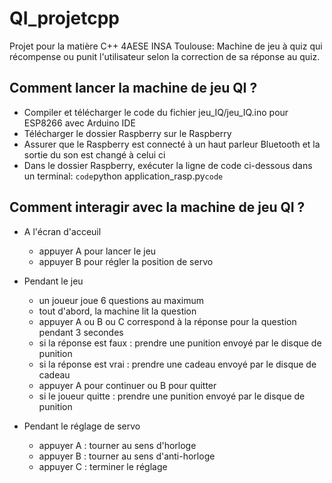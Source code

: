 # QI_projetcpp
Projet pour la matière C++ 4AESE INSA Toulouse: Machine de jeu à quiz qui récompense ou punit l'utilisateur selon la correction de sa réponse au quiz.

## Comment lancer la machine de jeu QI ?
- Compiler et télécharger le code du fichier jeu_IQ/jeu_IQ.ino pour ESP8266 avec Arduino IDE
- Télécharger le dossier Raspberry sur le Raspberry
- Assurer que le Raspberry est connecté à un haut parleur Bluetooth et la sortie du son est changé à celui ci
- Dans le dossier Raspberry, exécuter la ligne de code ci-dessous dans un terminal:
    `code`python application_rasp.py`code`


## Comment interagir avec la machine de jeu QI ?

- A l'écran d'acceuil
    + appuyer A pour lancer le jeu
    + appuyer B pour régler la position de servo

- Pendant le jeu 
    + un joueur joue 6 questions au maximum
    + tout d'abord, la machine lit la question
    + appuyer A ou B ou C correspond à la réponse pour la question pendant 3 secondes
    + si la réponse est faux : prendre une punition envoyé par le disque de punition
    + si la réponse est vrai : prendre une cadeau envoyé par le disque de cadeau
    + appuyer A pour continuer ou B pour quitter
    + si le joueur quitte : prendre une punition envoyé par le disque de punition

- Pendant le réglage de servo
    + appuyer A : tourner au sens d'horloge
    + appuyer B : tourner au sens d'anti-horloge
    + appuyer C : terminer le réglage
